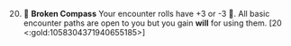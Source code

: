 20) 🧭 **Broken Compass** Your encounter rolls have +3 or -3 🎲. All basic encounter paths are open to you but you gain __will__ for using them. [20 <:gold:1058304371940655185>]